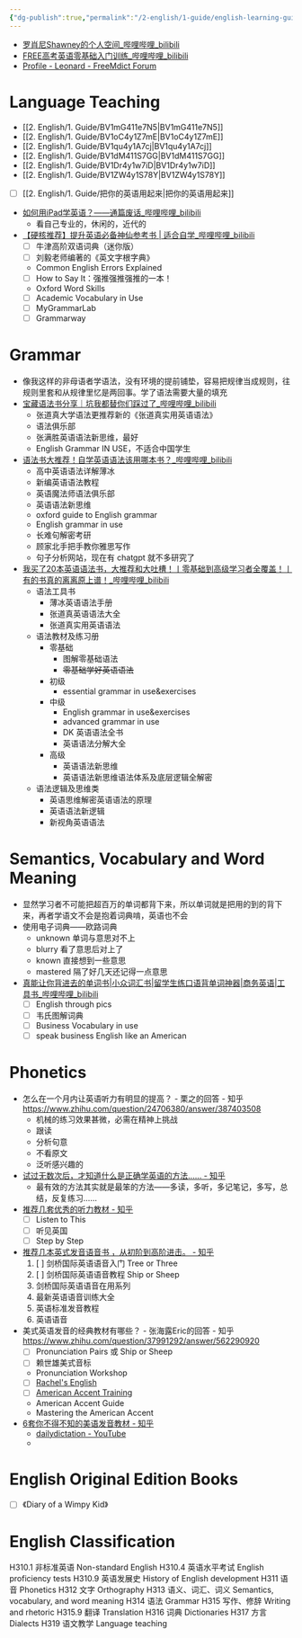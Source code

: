 ```yaml
---
{"dg-publish":true,"permalink":"/2-english/1-guide/english-learning-guide/","tags":["Guide"]}
---
```


- [罗肖尼Shawney的个人空间_哔哩哔哩_bilibili](https://space.bilibili.com/323794482/video)
- [FREE高考英语零基础入门训练\_哔哩哔哩\_bilibili](https://www.bilibili.com/video/BV1MY4y1P7Jj/)
- [Profile - Leonard - FreeMdict Forum](https://forum.freemdict.com/u/leonard/summary)
# Language Teaching
- [[2. English/1. Guide/BV1mG411e7N5\|BV1mG411e7N5]]
- [[2. English/1. Guide/BV1oC4y1Z7mE\|BV1oC4y1Z7mE]]
- [[2. English/1. Guide/BV1qu4y1A7cj\|BV1qu4y1A7cj]]
- [[2. English/1. Guide/BV1dM411S7GG\|BV1dM411S7GG]]
- [[2. English/1. Guide/BV1Dr4y1w7iD\|BV1Dr4y1w7iD]]
- [[2. English/1. Guide/BV1ZW4y1S78Y\|BV1ZW4y1S78Y]]
- [ ] [[2. English/1. Guide/把你的英语用起来\|把你的英语用起来]]
- [如何用iPad学英语？——通篇废话\_哔哩哔哩\_bilibili](https://www.bilibili.com/video/BV15E411f74R/)
	- 看自己专业的，休闲的，近代的
- [【硬核推荐】提升英语必备神仙参考书 | 适合自学\_哔哩哔哩\_bilibili](https://www.bilibili.com/video/BV18i4y1G7Rn/)
	- [ ] 牛津高阶双语词典（迷你版）
	- [ ] 刘毅老师编著的《英文字根字典》
	- Common English Errors Explained
	- [ ] How to Say It：强推强推强推的一本！
	- Oxford Word Skills
	- [ ] Academic Vocabulary in Use
	- [ ] MyGrammarLab
	- [ ] Grammarway
# Grammar
- 像我这样的非母语者学语法，没有环境的提前铺垫，容易把规律当成规则，往规则里套和从规律里忆是两回事。学了语法需要大量的填充
- [宝藏语法书分享｜坑我都替你们踩过了\_哔哩哔哩\_bilibili](https://www.bilibili.com/video/BV1e24y1W7Sd/?spm_id_from=333.337.search-card.all.click&vd_source=0e8d5a2d613f40b7bb080c0607a88b1e)
	- 张道真大学语法更推荐新的《张道真实用英语语法》
	- 语法俱乐部
	- 张满胜英语语法新思维，最好
	- English Grammar IN USE，不适合中国学生
- [语法书大推荐！自学英语语法该用哪本书？\_哔哩哔哩\_bilibili](https://www.bilibili.com/video/BV1t441127iN/)
	- 高中英语语法详解薄冰
	- 新编英语语法教程
	- 英语魔法师语法俱乐部
	- 英语语法新思维
	- oxford guide to English grammar
	- English grammar in use
	- 长难句解密考研
	- 顾家北手把手教你雅思写作
	- 句子分析网站，现在有 chatgpt 就不多研究了
- [我买了20本英语语法书，大推荐和大吐槽！丨零基础到高级学习者全覆盖！丨有的书真的离离原上谱！\_哔哩哔哩\_bilibili](https://www.bilibili.com/video/BV1eq4y1g7Nu/)
	- 语法工具书
		- 薄冰英语语法手册
		- 张道真英语语法大全
		- 张道真实用英语语法
	- 语法教材及练习册
		- 零基础
			- 图解零基础语法
			- ~~零基础学好英语语法~~
		- 初级
			- essential grammar in use&exercises
		- 中级
			- English grammar in use&exercises
			- advanced grammar in use
			- DK 英语语法全书
			- 英语语法分解大全
		- 高级
			- 英语语法新思维
			- 英语语法新思维语法体系及底层逻辑全解密
	- 语法逻辑及思维类
		- 英语思维解密英语语法的原理
		- 英语语法新逻辑
		- 新视角英语语法
# Semantics, Vocabulary and Word Meaning
- 显然学习者不可能把超百万的单词都背下来，所以单词就是把用的到的背下来，再者学语文不会是抱着词典啃，英语也不会
- 使用电子词典——欧路词典
	- unknown 单词与意思对不上
	- blurry 看了意思后对上了
	- known 直接想到一些意思
	- mastered 隔了好几天还记得一点意思
- [真能让你背进去的单词书|小众词汇书|留学生练口语背单词神器|商务英语|工具书\_哔哩哔哩\_bilibili](https://www.bilibili.com/video/BV1BG4y1J7fX/)
	- [ ] English through pics
	- [ ] 韦氏图解词典
	- [ ] Business Vocabulary in use
	- [ ] speak business English like an American
# Phonetics
- 怎么在一个月内让英语听力有明显的提高？ - 栗之的回答 - 知乎 https://www.zhihu.com/question/24706380/answer/387403508
	- 机械的练习效果甚微，必需在精神上挑战
	- 跟读
	- 分析句意
	- 不看原文
	- 泛听感兴趣的
-  [试过无数次后，才知道什么是正确学英语的方法…… - 知乎](https://zhuanlan.zhihu.com/p/20887745)
	- 最有效的方法其实就是最笨的方法——多读，多听，多记笔记，多写，总结，反复练习……
-  [推荐几套优秀的听力教材 - 知乎](https://zhuanlan.zhihu.com/p/473511116)
	- [ ] Listen to This
	- [ ] 听见英国
	- [ ] Step by Step
-  [推荐几本英式发音语音书 ，从初阶到高阶进击。 - 知乎](https://zhuanlan.zhihu.com/p/29007749)
	1. [ ] 剑桥国际英语语音入门 Tree or Three
	2. [ ] 剑桥国际英语语音教程 Ship or Sheep
	3. 剑桥国际英语语音在用系列
	4. 最新英语语音训练大全
	5. 英语标准发音教程
	6. 英语语音
-  美式英语发音的经典教材有哪些？ - 张海露Eric的回答 - 知乎 https://www.zhihu.com/question/37991292/answer/562290920
	- [ ] Pronunciation Pairs 或 Ship or Sheep
	- [ ] 赖世雄美式音标
	- Pronunciation Workshop
	- [ ] [Rachel's English](https://rachelsenglish.com/)
	- [ ] [American Accent Training](http://www.americanaccent.com/bookscan/)
	- American Accent Guide
	- Mastering the American Accent
- [6套你不得不知的美语发音教材 - 知乎](https://zhuanlan.zhihu.com/p/30763732)
	- [dailydictation - YouTube](https://www.youtube.com/@dailydictation)
	- 
# English Original Edition Books
- [ ] 《Diary of a Wimpy Kid》

# English Classification
H310.1 非标准英语 Non-standard English 
H310.4 英语水平考试 English proficiency tests 
H310.9 英语发展史 History of English development 
H311 语音 Phonetics 
H312 文字 Orthography 
H313 语义、词汇、词义 Semantics, vocabulary, and word meaning 
H314 语法 Grammar 
H315 写作、修辞 Writing and rhetoric 
H315.9 翻译 Translation 
H316 词典 Dictionaries 
H317 方言 Dialects 
H319 语文教学 Language teaching